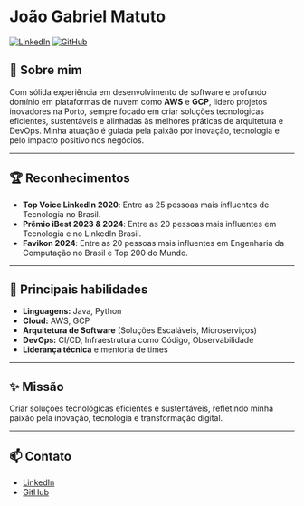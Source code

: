 # João Gabriel Matuto

[![LinkedIn](https://img.shields.io/badge/LinkedIn-blue?logo=linkedin)](https://www.linkedin.com/in/joao-gabriel-matuto/)
[![GitHub](https://img.shields.io/badge/GitHub-222?logo=github&logoColor=white)](https://github.com/7Gabriel)

## 🚀 Sobre mim

Com sólida experiência em desenvolvimento de software e profundo domínio em plataformas de nuvem como **AWS** e **GCP**, lidero projetos inovadores na Porto, sempre focado em criar soluções tecnológicas eficientes, sustentáveis e alinhadas às melhores práticas de arquitetura e DevOps. Minha atuação é guiada pela paixão por inovação, tecnologia e pelo impacto positivo nos negócios.

---

## 🏆 Reconhecimentos

- **Top Voice LinkedIn 2020**: Entre as 25 pessoas mais influentes de Tecnologia no Brasil.
- **Prêmio iBest 2023 & 2024**: Entre as 20 pessoas mais influentes em Tecnologia e no LinkedIn Brasil.
- **Favikon 2024**: Entre as 20 pessoas mais influentes em Engenharia da Computação no Brasil e Top 200 do Mundo.

---

## 💼 Principais habilidades

- **Linguagens:** Java, Python
- **Cloud:** AWS, GCP
- **Arquitetura de Software** (Soluções Escaláveis, Microserviços)
- **DevOps:** CI/CD, Infraestrutura como Código, Observabilidade
- **Liderança técnica** e mentoria de times

---

## ✨ Missão

Criar soluções tecnológicas eficientes e sustentáveis, refletindo minha paixão pela inovação, tecnologia e transformação digital.

---

## 📫 Contato

- [LinkedIn](https://www.linkedin.com/in/joao-gabriel-matuto/)
- [GitHub](https://github.com/7Gabriel)

